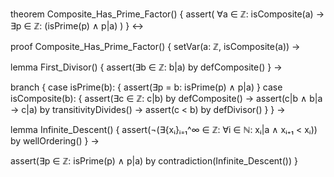 theorem Composite_Has_Prime_Factor() {
  assert(
    ∀a ∈ ℤ: isComposite(a) → 
    ∃p ∈ ℤ: (isPrime(p) ∧ p|a)
  )
} ↔

proof Composite_Has_Prime_Factor() {
  setVar(a: ℤ, isComposite(a)) →
  
  lemma First_Divisor() {
    assert(∃b ∈ ℤ: b|a) by defComposite()
  } →

  branch {
    case isPrime(b): {
      assert(∃p = b: isPrime(p) ∧ p|a)
    }
    case isComposite(b): {
      assert(∃c ∈ ℤ: c|b) by defComposite() →
      assert(c|b ∧ b|a → c|a) by transitivityDivides() →
      assert(c < b) by defDivisor()
    }
  } →

  lemma Infinite_Descent() {
    assert(¬(∃{xᵢ}ᵢ₌₁^∞ ∈ ℤ: 
      ∀i ∈ ℕ: xᵢ|a ∧ xᵢ₊₁ < xᵢ)) by wellOrdering()
  } →

  assert(∃p ∈ ℤ: isPrime(p) ∧ p|a) by contradiction(Infinite_Descent())
}
